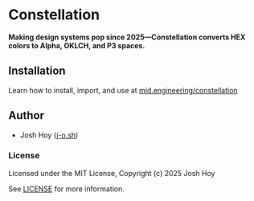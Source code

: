 # Constellation

**Making design systems pop since 2025—Constellation converts HEX colors to Alpha, OKLCH, and P3 spaces.**

## Installation

Learn how to install, import, and use at [mid.engineering/constellation](https://mid.engineering/constellation)


## Author

- Josh Hoy ([j-o.sh](https://j-o.sh))

### License

Licensed under the MIT License, Copyright (c) 2025 Josh Hoy

See [LICENSE](./LICENSE) for more information.